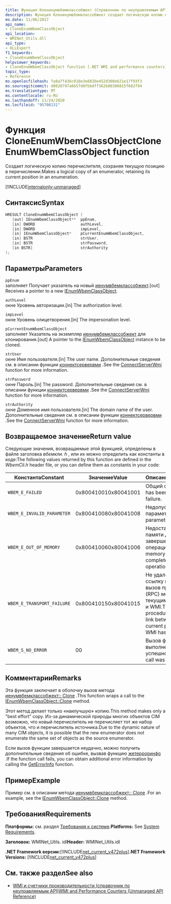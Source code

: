 ```yaml
---
title: Функция Клонинумвбемклассобжект (Справочник по неуправляемым API)
description: Функция Клонинумвбемклассобжект создает логическую копию перечислителя.
ms.date: 11/06/2017
api_name:
- CloneEnumWbemClassObject
api_location:
- WMINet_Utils.dll
api_type:
- DLLExport
f1_keywords:
- CloneEnumWbemClassObject
helpviewer_keywords:
- CloneEnumWbemClassObject function [.NET WMI and performance counters]
topic_type:
- Reference
ms.openlocfilehash: fa8a7f436c018e3e083be452d300eb21e17f93f3
ms.sourcegitcommit: d8020797a6657d0fbbdff362b80300815f682f94
ms.translationtype: MT
ms.contentlocale: ru-RU
ms.lasthandoff: 11/24/2020
ms.locfileid: "95708131"
---
```

# <a name="cloneenumwbemclassobject-function"></a><span data-ttu-id="4df19-103">Функция CloneEnumWbemClassObject</span><span class="sxs-lookup"><span data-stu-id="4df19-103">CloneEnumWbemClassObject function</span></span>

<span data-ttu-id="4df19-104">Создает логическую копию перечислителя, сохраняя текущую позицию в перечислении.</span><span class="sxs-lookup"><span data-stu-id="4df19-104">Makes a logical copy of an enumerator, retaining its current position in an enumeration.</span></span>

[!INCLUDE[internalonly-unmanaged](../../../../includes/internalonly-unmanaged.md)]

## <a name="syntax"></a><span data-ttu-id="4df19-105">Синтаксис</span><span class="sxs-lookup"><span data-stu-id="4df19-105">Syntax</span></span>

```cpp
HRESULT CloneEnumWbemClassObject (
   [out] IEnumWbemClassObject**  ppEnum,
   [in] DWORD                    authLevel,
   [in] DWORD                    impLevel,
   [in] IEnumWbemClassObject*    pCurrentEnumWbemClassObject,
   [in] BSTR                     strUser,
   [in] BSTR                     strPassword,
   [in BSTR]                     strAuthority
);
```

## <a name="parameters"></a><span data-ttu-id="4df19-106">Параметры</span><span class="sxs-lookup"><span data-stu-id="4df19-106">Parameters</span></span>

`ppEnum`\
<span data-ttu-id="4df19-107">заполняет Получает указатель на новый [иенумвбемклассобжект](/windows/desktop/api/wbemcli/nn-wbemcli-ienumwbemclassobject).</span><span class="sxs-lookup"><span data-stu-id="4df19-107">[out] Receives a pointer to a new [IEnumWbemClassObject](/windows/desktop/api/wbemcli/nn-wbemcli-ienumwbemclassobject).</span></span>

`authLevel`\
<span data-ttu-id="4df19-108">окне Уровень авторизации.</span><span class="sxs-lookup"><span data-stu-id="4df19-108">[in] The authorization level.</span></span>

`impLevel`\
<span data-ttu-id="4df19-109">окне Уровень олицетворения.</span><span class="sxs-lookup"><span data-stu-id="4df19-109">[in] The impersonation level.</span></span>

`pCurrentEnumWbemClassObject`\
<span data-ttu-id="4df19-110">заполняет Указатель на экземпляр [иенумвбемклассобжект](/windows/desktop/api/wbemcli/nn-wbemcli-ienumwbemclassobject) для клонирования.</span><span class="sxs-lookup"><span data-stu-id="4df19-110">[out] A pointer to the [IEnumWbemClassObject](/windows/desktop/api/wbemcli/nn-wbemcli-ienumwbemclassobject) instance to be cloned.</span></span>

`strUser`\
<span data-ttu-id="4df19-111">окне Имя пользователя.</span><span class="sxs-lookup"><span data-stu-id="4df19-111">[in] The user name.</span></span> <span data-ttu-id="4df19-112">Дополнительные сведения см. в описании функции [коннектсервервми](connectserverwmi.md) .</span><span class="sxs-lookup"><span data-stu-id="4df19-112">See the [ConnectServerWmi](connectserverwmi.md) function for more information.</span></span>

`strPassword`\
<span data-ttu-id="4df19-113">окне Пароль.</span><span class="sxs-lookup"><span data-stu-id="4df19-113">[in] The password.</span></span> <span data-ttu-id="4df19-114">Дополнительные сведения см. в описании функции [коннектсервервми](connectserverwmi.md) .</span><span class="sxs-lookup"><span data-stu-id="4df19-114">See the [ConnectServerWmi](connectserverwmi.md) function for more information.</span></span>

`strAuthority`\
<span data-ttu-id="4df19-115">окне Доменное имя пользователя.</span><span class="sxs-lookup"><span data-stu-id="4df19-115">[in] The domain name of the user.</span></span> <span data-ttu-id="4df19-116">Дополнительные сведения см. в описании функции [коннектсервервми](connectserverwmi.md) .</span><span class="sxs-lookup"><span data-stu-id="4df19-116">See the [ConnectServerWmi](connectserverwmi.md) function for more information.</span></span>

## <a name="return-value"></a><span data-ttu-id="4df19-117">Возвращаемое значение</span><span class="sxs-lookup"><span data-stu-id="4df19-117">Return value</span></span>

<span data-ttu-id="4df19-118">Следующие значения, возвращаемые этой функцией, определены в файле заголовка *вбемкли. h* , или их можно определить как константы в коде:</span><span class="sxs-lookup"><span data-stu-id="4df19-118">The following values returned by this function are defined in the *WbemCli.h* header file, or you can define them as constants in your code:</span></span>

|<span data-ttu-id="4df19-119">Константа</span><span class="sxs-lookup"><span data-stu-id="4df19-119">Constant</span></span>  |<span data-ttu-id="4df19-120">Значение</span><span class="sxs-lookup"><span data-stu-id="4df19-120">Value</span></span>  |<span data-ttu-id="4df19-121">Описание</span><span class="sxs-lookup"><span data-stu-id="4df19-121">Description</span></span>  |
|---------|---------|---------|
| `WBEM_E_FAILED` | <span data-ttu-id="4df19-122">0x80041001</span><span class="sxs-lookup"><span data-stu-id="4df19-122">0x80041001</span></span> | <span data-ttu-id="4df19-123">Общий сбой.</span><span class="sxs-lookup"><span data-stu-id="4df19-123">There has been a general failure.</span></span> |
| `WBEM_E_INVALID_PARAMETER` | <span data-ttu-id="4df19-124">0x80041008</span><span class="sxs-lookup"><span data-stu-id="4df19-124">0x80041008</span></span> | <span data-ttu-id="4df19-125">Недопустимый параметр.</span><span class="sxs-lookup"><span data-stu-id="4df19-125">A parameter is invalid.</span></span> |
| `WBEM_E_OUT_OF_MEMORY` | <span data-ttu-id="4df19-126">0x80041006</span><span class="sxs-lookup"><span data-stu-id="4df19-126">0x80041006</span></span> | <span data-ttu-id="4df19-127">Недостаточно памяти для завершения операции.</span><span class="sxs-lookup"><span data-stu-id="4df19-127">Not enough memory is available complete the operation.</span></span> |
| `WBEM_E_TRANSPORT_FAILURE` | <span data-ttu-id="4df19-128">0x80041015</span><span class="sxs-lookup"><span data-stu-id="4df19-128">0x80041015</span></span> | <span data-ttu-id="4df19-129">Не удалось создать ссылку на удаленный вызов процедур (RPC) между текущим процессом и WMI.</span><span class="sxs-lookup"><span data-stu-id="4df19-129">The remote procedure call (RPC) link between the current process and WMI has failed.</span></span> |
| `WBEM_S_NO_ERROR` | <span data-ttu-id="4df19-130">0</span><span class="sxs-lookup"><span data-stu-id="4df19-130">0</span></span> | <span data-ttu-id="4df19-131">Вызов функции выполнен успешно.</span><span class="sxs-lookup"><span data-stu-id="4df19-131">The function call was successful.</span></span>  |

## <a name="remarks"></a><span data-ttu-id="4df19-132">Комментарии</span><span class="sxs-lookup"><span data-stu-id="4df19-132">Remarks</span></span>

<span data-ttu-id="4df19-133">Эта функция заключает в оболочку вызов метода [иенумвбемклассобжект:: Clone](/windows/desktop/api/wbemcli/nf-wbemcli-ienumwbemclassobject-clone) .</span><span class="sxs-lookup"><span data-stu-id="4df19-133">This function wraps a call to the [IEnumWbemClassObject::Clone](/windows/desktop/api/wbemcli/nf-wbemcli-ienumwbemclassobject-clone) method.</span></span>

<span data-ttu-id="4df19-134">Этот метод делает только «наилучшую» копию.</span><span class="sxs-lookup"><span data-stu-id="4df19-134">This method makes only a "best effort" copy.</span></span> <span data-ttu-id="4df19-135">Из-за динамической природы многих объектов CIM возможно, что новый перечислитель не перечисляет тот же набор объектов, что и перечислитель источника.</span><span class="sxs-lookup"><span data-stu-id="4df19-135">Due to the dynamic nature of many CIM objects, it is possible that the new enumerator does not enumerate the same set of objects as the source enumerator.</span></span>

<span data-ttu-id="4df19-136">Если вызов функции завершается неудачно, можно получить дополнительные сведения об ошибке, вызвав функцию [жетерроринфо](geterrorinfo.md) .</span><span class="sxs-lookup"><span data-stu-id="4df19-136">If the function call fails, you can obtain additional error information by calling the [GetErrorInfo](geterrorinfo.md) function.</span></span>

## <a name="example"></a><span data-ttu-id="4df19-137">Пример</span><span class="sxs-lookup"><span data-stu-id="4df19-137">Example</span></span>

<span data-ttu-id="4df19-138">Пример см. в описании метода [иенумвбемклассобжект:: Clone](/windows/desktop/api/wbemcli/nf-wbemcli-ienumwbemclassobject-clone) .</span><span class="sxs-lookup"><span data-stu-id="4df19-138">For an example, see the [IEnumWbemClassObject::Clone](/windows/desktop/api/wbemcli/nf-wbemcli-ienumwbemclassobject-clone) method.</span></span>

## <a name="requirements"></a><span data-ttu-id="4df19-139">Требования</span><span class="sxs-lookup"><span data-stu-id="4df19-139">Requirements</span></span>

 <span data-ttu-id="4df19-140">**Платформы:** см. раздел [Требования к системе](../../get-started/system-requirements.md).</span><span class="sxs-lookup"><span data-stu-id="4df19-140">**Platforms:** See [System Requirements](../../get-started/system-requirements.md).</span></span>

 <span data-ttu-id="4df19-141">**Заголовок:** WMINet_Utils. idl</span><span class="sxs-lookup"><span data-stu-id="4df19-141">**Header:** WMINet_Utils.idl</span></span>

 <span data-ttu-id="4df19-142">**.NET Framework версии:**[!INCLUDE[net_current_v472plus](../../../../includes/net-current-v472plus.md)]</span><span class="sxs-lookup"><span data-stu-id="4df19-142">**.NET Framework Versions:** [!INCLUDE[net_current_v472plus](../../../../includes/net-current-v472plus.md)]</span></span>

## <a name="see-also"></a><span data-ttu-id="4df19-143">См. также раздел</span><span class="sxs-lookup"><span data-stu-id="4df19-143">See also</span></span>

- [<span data-ttu-id="4df19-144">WMI и счетчики производительности (справочник по неуправляемым API)</span><span class="sxs-lookup"><span data-stu-id="4df19-144">WMI and Performance Counters (Unmanaged API Reference)</span></span>](index.md)
